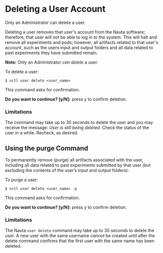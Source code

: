 # Deleting a User Account

Only an Administrator can delete a user.

Deleting a user removes that user's account from the Nauta software; therefore, that user _will not_ be able to log in to the system. This will halt and remove all experiments and pods; however, all artifacts related to that user's account, such as the users input and output folders and all data related to past experiments they have submitted remain.

**Note:** Only an Administrator _can delete_ a user. 

To delete a user:

  `$ nctl user delete <user_name>`

This command asks for confirmation. 

**Do you want to continue? [y/N]:** press y to confirm deletion.

### Limitations	

The command may take up to 30 seconds to delete the user and you may receive the message: _User is still being deleted_. Check the status of the user in a while. Recheck, as desired.

## Using the purge Command

To permanently remove (purge) all artifacts associated with the user, including all data related to past experiments submitted by that user (but excluding the contents of the user’s input and output folders):

To purge a user:

  `$ nctl user delete <user_name> -p`
  
This command asks for confirmation. 

**Do you want to continue? [y/N]:** press y to confirm deletion.

### Limitations	

The Nauta `user delete` command may take up to 30 seconds to delete the user. A new user with the same username _cannot_ be created until after the delete command confirms that the first user with the same name has been deleted. 
 
 
 
